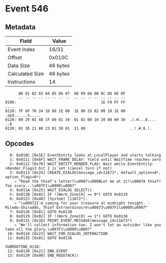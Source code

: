 # Event 546

## Metadata

| Field           | Value    |
|-----------------|----------|
| Event Index     | 16/31    |
| Offset          | 0x010C   |
| Data Size       | 46 bytes |
| Calculated Size | 46 bytes |
| Instructions    | 14       |

```
      00 01 02 03 04 05 06 07  08 09 0A 0B 0C 0D 0E 0F
      -- -- -- -- -- -- -- --  -- -- -- -- -- -- -- --
0100:                                      1E F0 FF FF              ....
0110: 7F 6F 70 24 1D 80 1E 80  1E 80 25 02 00 10 1E 80  .op$......%.....
0120: 00 29 01 48 1F 80 01 38  01 02 00 10 20 80 00 38  .).H...8.... ..8
0130: 01 1D 21 80 23 01 38 01  21 00                    ..!.#.8.!.      
```

## Opcodes

```
  0: 0x010C [0x1E] EventEntity looks at LocalPlayer and starts talking
  1: 0x0111 [0x6F] WAIT_FRAME_DELAY: Yield until WaitTime reaches zero
  2: 0x0112 [0x70] WAIT_ENTITY_RENDER_FLAG: Wait while EventEntity->Render.Flags3 bit 2 is set (cancel turn if not)
  3: 0x0113 [0x24] CREATE_DIALOG(message_id=11671*, default_option=0*, option_flags=0*)
    → "Read the thief's letter?\u0007\u000BLet me at it!\u0007A thief? Too scary...\u007F1\u0000\u0007"
  4: 0x011A [0x25] WAIT_DIALOG_SELECT()
  5: 0x011B [0x02] IF !(Work_Zone[0] == 0*) GOTO 0x0129
  6: 0x0123 [0x48] [System] [11672*]:
    → "\u00072I'm coming for your treasure at midnight tonight. -Miledo-Shiraddo, Thief Extraordinaire\u00073\u007F1\u0000\u0007"
  7: 0x0126 [0x01] GOTO 0x0138
  8: 0x0129 [0x02] IF !(Work_Zone[0] == 1*) GOTO 0x0138
  9: 0x0131 [0x1D] PRINT_EVENT_MESSAGE(message_id=11673*)
    → "We'll collect information too. I won't let an outsider like you take all the glory.\u007F1\u0000\u0007"
 10: 0x0134 [0x23] WAIT_FOR_DIALOG_INTERACTION
 11: 0x0135 [0x01] GOTO 0x0138

SUBROUTINE_0138:
 12: 0x0138 [0x21] END_EVENT
 13: 0x0139 [0x00] END_REQSTACK()
```
